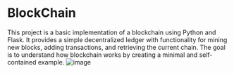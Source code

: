 # BlockChain
This project is a basic implementation of a blockchain using Python and Flask. It provides a simple decentralized ledger with functionality for mining new blocks, adding transactions, and retrieving the current chain. The goal is to understand how blockchain works by creating a minimal and self-contained example.
![image](https://github.com/user-attachments/assets/2e822d3e-c391-4216-8ec8-b044b70ade07)
